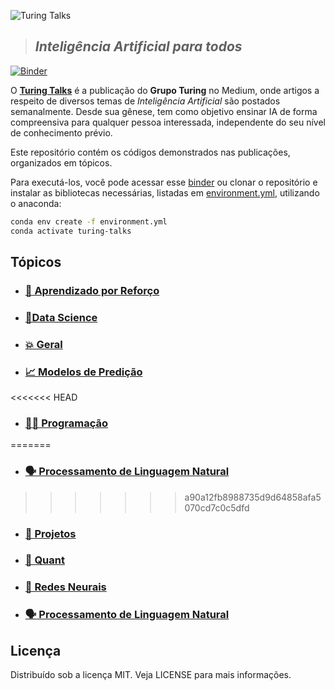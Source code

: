![Turing Talks](⠀docs/logo.png)

> ## *Inteligência Artificial para todos*

[![Binder](https://mybinder.org/badge_logo.svg)][1]
<br>

O **[Turing Talks](https://medium.com/turing-talks)** é a publicação do **Grupo Turing** no Medium, onde artigos a respeito de diversos temas de *Inteligência Artificial* são postados semanalmente. Desde sua gênese, tem como objetivo ensinar IA de forma compreensiva para qualquer pessoa interessada, independente do seu nível de conhecimento prévio.

Este repositório contém os códigos demonstrados nas publicações, organizados em tópicos.

Para executá-los, você pode acessar esse [binder][1] ou clonar o repositório e instalar
as bibliotecas necessárias, listadas em [environment.yml](environment.yml), utilizando
o anaconda:

```bash
conda env create -f environment.yml
conda activate turing-talks
```

## Tópicos

- ### [🤖 Aprendizado por Reforço](Aprendizado%20por%20Reforço/)

- ### [📂Data Science](Data%20Science/)

- ### [💥 Geral](Geral/)

- ### [📈 Modelos de Predição](Modelos%20de%20Predição/)

<<<<<<< HEAD
- ### [👨‍💻 Programação](Programação/)
=======
- ### [🗣 Processamento de Linguagem Natural](Processamento%20de%20Linguagem%20Natural/)
>>>>>>> a90a12fb8988735d9d64858afa5070cd7c0c5dfd

- ### [💠 Projetos](Projetos/)

- ### [💸 Quant](Quant/)

- ### [🧠 Redes Neurais](Redes%20Neurais/)

- ### [🗣️ Processamento de Linguagem Natural](NLP/)

## Licença

Distribuído sob a licença MIT. Veja LICENSE para mais informações.

[1]: https://mybinder.org/v2/gh/GrupoTuring/Turing-Talks/master
